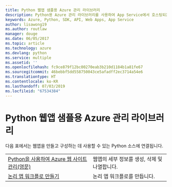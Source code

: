 ```yaml
---
title: Python 웹앱 샘플용 Azure 관리 라이브러리
description: Python용 Azure 관리 라이브러리를 사용하여 App Service에서 호스팅되는 Azure 웹앱을 만들고 업데이트하기 위한 샘플 코드를 얻습니다.
keywords: Azure, Python, SDK, API, Web Apps, App Service
author: lisawong19
ms.author: routlaw
manager: douge
ms.date: 06/05/2017
ms.topic: article
ms.technology: azure
ms.devlang: python
ms.service: multiple
ms.assetid: ''
ms.openlocfilehash: fc9ce879f12bc00270eab3b210d1184b1a81fe67
ms.sourcegitcommit: 46bebbf5dd558750043ce5afadff2ec3714a54e6
ms.translationtype: HT
ms.contentlocale: ko-KR
ms.lasthandoff: 07/03/2019
ms.locfileid: "67534384"
---
```

# <a name="azure-management-libraries-for-python-samples-for-web-apps"></a>Python 웹앱 샘플용 Azure 관리 라이브러리

다음 표에서는 웹앱을 만들고 구성하는 데 사용할 수 있는 Python 소스에 연결됩니다. 

|||
|---|---|
| [Python을 사용하여 Azure 웹 사이트 관리(영문)][1] | 웹앱의 세부 정보를 생성, 삭제 및 나열합니다. |
| [논리 앱 워크플로 만들기][2] | 논리 앱 워크플로를 만듭니다. |

[1]: https://azure.microsoft.com/resources/samples/app-service-web-python-manage
[2]: python-sdk-azure-samples-logic-app-workflow.md


